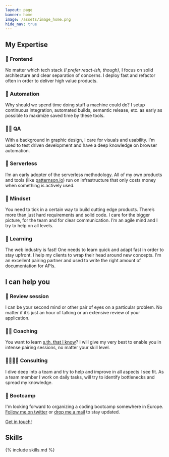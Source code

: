 ```yaml
---
layout: page
banner: home
image: /assets/image_home.png
hide_nav: true
---
```


<h2 class="home-section" id="expertise">My Expertise</h2>

<div class="grid">
  <div class="grid-entry">
    <h3>📱 Frontend</h3>
    <p>No matter which tech stack <em>(I prefer react-ish, though)</em>, I focus on solid architecture and clear separation of concerns. I deploy fast and refactor often in order to deliver high value products.</p>
  </div>

  <div class="grid-entry">
    <h3>🤖 Automation</h3>
    <p>Why should we spend time doing stuff a machine could do? I setup continuous integration, automated builds, semantic release, etc. as early as possible to maximize saved time by these tools.</p>
  </div>

  <div class="grid-entry">
    <h3>👮‍♀️ QA</h3>
    <p>With a background in graphic design, I care for visuals and usability. I‘m used to test driven development and have a deep knowledge on browser automation.</p>
  </div>

  <div class="grid-entry">
    <h3>🚀 Serverless</h3>
    <p>I’m an early adopter of the serverless methodology. All of my own products and tools (like <a href="https://patternson.io">patternson.io</a>) run on infrastructure that only costs money when something is actively used.</p>
  </div>

  <div class="grid-entry">
    <h3>💭 Mindset</h3>
    <p>You need to tick in a certain way to build cutting edge products. There’s more than just hard requirements and solid code. I care for the bigger picture, for the team and for clear communication. I’m an agile mind and I try to help on all levels.</p>
  </div>

  <div class="grid-entry">
    <h3>🏫 Learning</h3>
    <p>The web industry is fast! One needs to learn quick and adapt fast in order to stay upfront. I help my clients to wrap their head around new concepts. I'm an excellent pairing partner and used to write the right amount of documentation for APIs.</p>
  </div>
  <span class="clear"></span>
</div>


<h2 class="home-section" id="offers">I can help you</h2>

<div class="grid">
  <div class="grid-entry">
    <h3>🧐 Review session</h3>
    <p>I can be your second mind or other pair of eyes on a particular problem. No matter if it’s just an hour of talking or an extensive review of your application.</p>
  </div>

  <div class="grid-entry">
    <h3>👯‍♂️ Coaching</h3>
    <p>You want to learn <a href="/#skills">s.th. that I know</a>? I will give my very best to enable you in intense pairing sessions, no matter your skill level.</p>
  </div>

  <div class="grid-entry">
    <h3>👨‍👩‍👧‍👦 Consulting</h3>
    <p>I dive deep into a team and try to help and improve in all aspects I see fit. As a team member I work on daily tasks, will try to identify bottlenecks and spread my knowledge.</p>
  </div>

  <div class="grid-entry">
    <h3>🌴 Bootcamp</h3>
    <p>I'm looking forward to organizing a coding bootcamp somewhere in Europe. <a href="https://twitter.com/XipheHH">Follow me on twitter</a> or <a href="mailto:hi@xiphe.net">drop me a mail</a> to stay updated.</p>
  </div>
  <span class="clear"></span>
  <div class="center">
    <a class="cta" href="mailto:hi@xiphe.net">Get in touch!</a>
  </div>
</div>


<h2 class="home-section" id="skills">Skills</h2>

{% include skills.md %}

